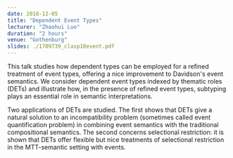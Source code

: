 ```yaml
---
date: 2018-12-05
title: "Dependent Event Types"
lecturer: "Zhaohui Luo"
duration: "2 hours"
venue: "Gothenburg"
slides: ./1709739_clasp18event.pdf
---
```




This talk studies how dependent types can be employed for a refined treatment of event types, offering a nice improvement to Davidson's event semantics. We consider dependent event types indexed by thematic roles (DETs) and illustrate how, in the presence of refined event types, subtyping plays an essential role in semantic interpretations.

Two applications of DETs are studied. The first shows that DETs give a natural solution to an incompatibility problem (sometimes called event quantification problem) in combining event semantics with the traditional compositional semantics. The second concerns selectional restriction: it is shown that DETs offer flexible but nice treatments of selectional restriction in the MTT-semantic setting with events.




